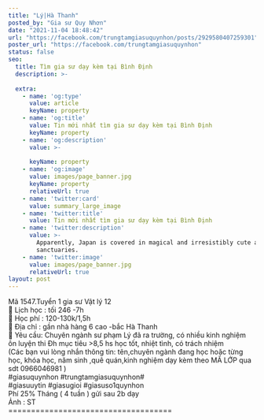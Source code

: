 ```yaml
---
title: "Lý|Hà Thanh"
posted_by: "Gia sư Quy Nhơn"
date: "2021-11-04 18:48:42"
url: "https://facebook.com/trungtamgiasuquynhon/posts/2929580407259301"
poster_url: "https://facebook.com/trungtamgiasuquynhon"
status: false
seo:
  title: Tìm gia sư dạy kèm tại Bình Định
  description: >-
    
  extra:
    - name: 'og:type'
      value: article
      keyName: property
    - name: 'og:title'
      value: Tin mới nhất tìm gia sư dạy kèm tại Bình Định
      keyName: property
    - name: 'og:description'
      value: >-
        
      keyName: property
    - name: 'og:image'
      value: images/page_banner.jpg
      keyName: property
      relativeUrl: true
    - name: 'twitter:card'
      value: summary_large_image
    - name: 'twitter:title'
      value: Tin mới nhất tìm gia sư dạy kèm tại Bình Định
    - name: 'twitter:description'
      value: >-
        Apparently, Japan is covered in magical and irresistibly cute animal
        sanctuaries.
    - name: 'twitter:image'
      value: images/page_banner.jpg
      relativeUrl: true
layout: post
---
```

Mã 1547.Tuyển 1 gia sư Vật lý 12<br>🧐 Lịch học : tối 246 -7h<br>🧐 Học phí : 120-130k/1,5h<br>🧐 Địa chỉ : gần nhà hàng 6 cao -bắc Hà Thanh<br>🧐 Yêu cầu: Chuyên ngành sư phạm Lý đã ra trường, có nhiều kinh nghiệm ôn luyện thi Đh mục tiêu >8,5 hs học tốt, nhiệt tình, có trách nhiệm<br>(Các bạn vui lòng nhắn thông tin: tên,chuyên ngành đang học hoặc từng học, khóa học, năm sinh ,quê quán,kinh nghiệm dạy kèm theo MÃ LỚP qua sdt 0966046981 )<br>#giasuquynhon #trungtamgiasuquynhon#<br>#giasuuytin #giasugioi #giasuso1quynhon<br>Phí 25% Tháng ( 4 tuần ) gửi sau 2b dạy<br>Ảnh : ST<br>====================================
